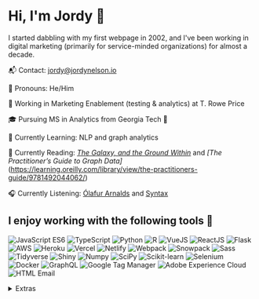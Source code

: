 # Hi, I'm Jordy 👋

I started dabbling with my first webpage in 2002, and I've been working in digital marketing (primarily for service-minded organizations) for almost a decade.

📬 Contact: [jordy@jordynelson.io](mailto:jordy@jordynelson.io)

👤 Pronouns: He/Him

💼 Working in Marketing Enablement (testing \& analytics) at T. Rowe Price

🎓 Pursuing MS in Analytics from Georgia Tech 🐝

🌱 Currently Learning: NLP and graph analytics

📘 Currently Reading: _[The Galaxy, and the Ground Within](https://www.otherscribbles.com/the-galaxy-and-the-ground-within)_ and _[The Practitioner’s Guide to Graph Data]_(https://learning.oreilly.com/library/view/the-practitioners-guide/9781492044062/)

🎧 Currently Listening: [Ólafur Arnalds](https://open.spotify.com/artist/7E3BRXV9ZbCt5lQTCXMTia) and [Syntax](https://syntax.fm/)

## I enjoy working with the following tools 🧰

![](https://img.shields.io/badge/Code-JavaScript-informational?style=flat-square/&logo=JavaScript&logoColor=white&color=C2CAFD "JavaScript ES6")
![](https://img.shields.io/badge/Code-TypeScript-informational?style=flat-square/&logo=TypeScript&logoColor=white&color=C2CAFD "TypeScript")
![](https://img.shields.io/badge/Code-Python-informational?style=flat-square/&logo=Python&logoColor=white&color=C2CAFD "Python")
![](https://img.shields.io/badge/Code-R-informational?style=flat-square/&logo=R&logoColor=white&color=C2CAFD "R")
![](https://img.shields.io/badge/Framework-VueJS-informational?style=flat-square/&logo=Vue.JS&logoColor=white&color=093D8D "VueJS")
![](https://img.shields.io/badge/Framework-React-informational?style=flat-square/&logo=react&logoColor=white&color=093D8D "ReactJS")
![](https://img.shields.io/badge/Framework-Flask-informational?style=flat-square/&logo=Flask&logoColor=white&color=093D8D "Flask")
![](https://img.shields.io/badge/Cloud-AWS-informational?style=flat-square/&logo=amazonaws&logoColor=white&color=FFC69F "AWS")
![](https://img.shields.io/badge/Cloud-Heroku-informational?style=flat-square/&logo=Heroku&logoColor=white&color=FFC69F "Heroku")
![](https://img.shields.io/badge/Cloud-Vercel-informational?style=flat-square/&logo=Vercel&logoColor=white&color=FFC69F "Vercel")
![](https://img.shields.io/badge/Cloud-Netlify-informational?style=flat-square/&logo=Netlify&logoColor=white&color=FFC69F "Netlify")
![](https://img.shields.io/badge/Tools-Webpack-informational?style=flat-square/&logo=webpack&logoColor=white&color=6AE9A0 "Webpack")
![](https://img.shields.io/badge/Tools-Snowpack-informational?style=flat-square/&logo=snowpack&logoColor=white&color=6AE9A0 "Snowpack")
![](https://img.shields.io/badge/Tools-Sass-informational?style=flat-square/&logo=sass&logoColor=white&color=6AE9A0 "Sass")
![](https://img.shields.io/badge/Tools-Tidyverse-informational?style=flat-square/&logo=RStudio&logoColor=white&color=6AE9A0 "Tidyverse")
![](https://img.shields.io/badge/Tools-Shiny-informational?style=flat-square/&logo=RStudio&logoColor=white&color=6AE9A0 "Shiny")
![](https://img.shields.io/badge/Tools-numpy-informational?style=flat-square/&logo=numpy&logoColor=white&color=6AE9A0 "Numpy")
![](https://img.shields.io/badge/Tools-scipy-informational?style=flat-square/&logo=scipy&logoColor=white&color=6AE9A0 "SciPy")
![](https://img.shields.io/badge/Tools-Scikit_Learn-informational?style=flat-square/&logo=scikitlearn&logoColor=white&color=6AE9A0 "Scikit-learn")
![](https://img.shields.io/badge/Tools-Selenium-informational?style=flat-square/&logo=Selenium&logoColor=white&color=6AE9A0 "Selenium")
![](https://img.shields.io/badge/Tools-Docker-informational?style=flat-square/&logo=Docker&logoColor=white&color=6AE9A0 "Docker")
![](https://img.shields.io/badge/Tools-GraphQL-informational?style=flat-square/&logo=GraphQL&logoColor=white&color=6AE9A0 "GraphQL")
![](https://img.shields.io/badge/Tools-Google_Tag_Manager-informational?style=flat-square/&logo=Google-Tag-Manager&logoColor=white&color=6AE9A0 "Google Tag Manager")
![](https://img.shields.io/badge/Tools-Adobe_Experience_Cloud-informational?style=flat-square/&logo=adobe&logoColor=white&color=6AE9A0 "Adobe Experience Cloud")
![](https://img.shields.io/badge/Tools-HTML_Email-informational?style=flat-square/&logo=Mail.Ru&logoColor=white&color=F23969&label=🤠%20%20%20%20🤪 "HTML Email")

<!--
**jordy248/jordy248** is a ✨ _special_ ✨ repository because its `README.md` (this file) appears on your GitHub profile.

Here are some ideas to get you started:

- 🔭 I’m currently working on ...
- 🌱 I’m currently learning ...
- 👯 I’m looking to collaborate on ...
- 🤔 I’m looking for help with ...
- 💬 Ask me about ...
- 📫 How to reach me: ...
- 😄 Pronouns: ...
- ⚡ Fun fact: ...
-->

<details>
  <summary>Extras</summary>
  <img src="https://komarev.com/ghpvc/?username=jordy248&color=093D8D" alt="profile views" />
</details>
